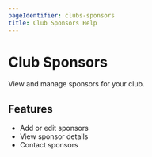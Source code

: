 ```yaml
---
pageIdentifier: clubs-sponsors
title: Club Sponsors Help
---
```


# Club Sponsors

View and manage sponsors for your club.

## Features
- Add or edit sponsors
- View sponsor details
- Contact sponsors
